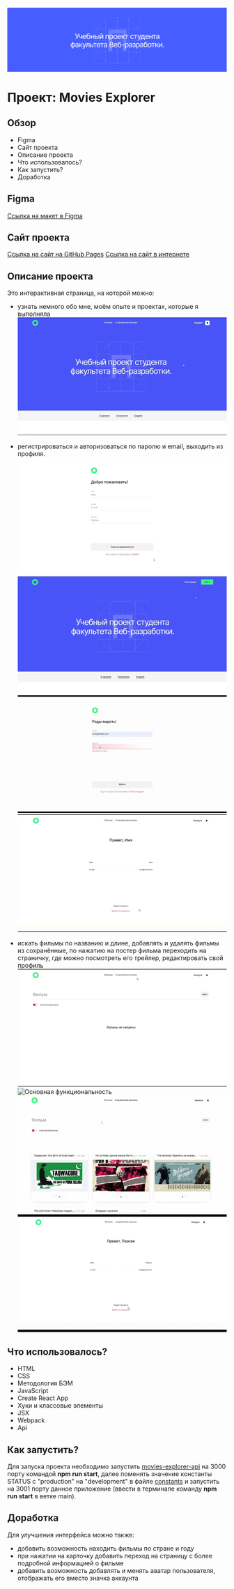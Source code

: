 ![Шапка сайта](./src/images/readme__header.png)

# Проект: Movies Explorer

## Обзор

* Figma
* Сайт проекта
* Описание проекта
* Что использовалось?
* Как запустить?
* Доработка

## **Figma**

[Ссылка на макет в Figma](https://disk.yandex.ru/d/BC5LL2lP7RgYYg)

## **Сайт проекта**

[Ссылка на сайт на GitHub Pages](https://frantsuzovatamara.github.io/movies-explorer-frontend/)
[Ccылка на сайт в интернете](https://movies.explorer.nomoredomains.monster/)

## **Описание проекта**

Это интерактивная страница, на которой можно:

* узнать немного обо мне, моём опыте и проектах, которые я выполняла
![Главная страница](./src/images/readme__main.gif)

* регистрироваться и авторизоваться по паролю и email, выходить из профиля.
![Регистрация и авторизация](./src/images/readme__auth-reg.gif)
![Регистрация](./src/images/readme__registration.gif)
![Авторизация](./src/images/readme__signin.gif)
![Выход из профиля](./src/images/readme__signout.gif)

* искать фильмы по названию и длине, добавлять и удалять фильмы из сохранённые, по нажатию на постер фильма переходить на страничку, где можно посмотреть его трейлер, редактировать свой профиль
![Роуты](./src/images/readme__routes.gif)
![Основная функциональность](./src/images/readme__functions.gif)
![Сохранённые фильмы](./src/images/readme__saved-movies.gif)
![Редактировать профиль](./src/images/readme__update-user-info.gif)

## **Что использовалось?**

* HTML
* CSS
* Методология БЭМ
* JavaScript
* Create React App
* Хуки и классовые элементы
* JSX
* Webpack
* Api

## **Как запустить?**

Для запуска проекта необходимо запустить [movies-explorer-api](https://github.com/FrantsuzovaTamara/movies-explorer-api.git) на 3000 порту командой **npm run start**, далее поменять значение константы STATUS с "production" на "development" в файле [constants](./src/utils/constants.js) и запустить на 3001 порту данное приложение (ввести в терминале команду **npm run start** в ветке main). 

## **Доработка**

Для улучшения интерфейса можно также: 

* добавить возможность находить фильмы по стране и году
* при нажатии на карточку добавить переход на страницу с более подробной информацией о фильме
* добавить возможность добавлять и менять аватар пользователя, отображать его вместо значка аккаунта